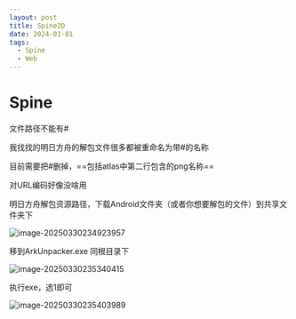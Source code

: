 ```yaml
---
layout: post
title: Spine2D
date: 2024-01-01
tags:
  - Spine
  - Web
---
```


# Spine

文件路径不能有#

我找找的明日方舟的解包文件很多都被重命名为带#的名称

目前需要把#删掉，==包括atlas中第二行包含的png名称==

对URL编码好像没啥用

明日方舟解包资源路径，下载Android文件夹（或者你想要解包的文件）到共享文件夹下

![image-20250330234923957](https://cdn.jsdelivr.net/gh/violet-wdream/Drawio/PNG/202503302349001.png)

移到ArkUnpacker.exe 同根目录下

![image-20250330235340415](https://cdn.jsdelivr.net/gh/violet-wdream/Drawio/PNG/202503302353450.png)

执行exe，选1即可

![image-20250330235403989](https://cdn.jsdelivr.net/gh/violet-wdream/Drawio/PNG/202503302354027.png)
